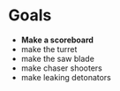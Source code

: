 # Goals

* **Make a scoreboard**
* make the turret
* make the saw blade
* make chaser shooters
* make leaking detonators
